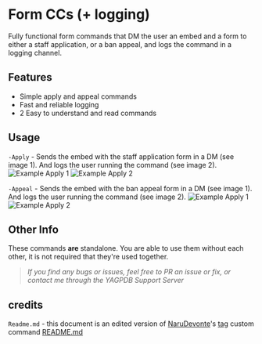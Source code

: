 # Form CCs (+ logging)
Fully functional form commands that DM the user an embed and a form to either a staff application, or a ban appeal, and logs the command in a logging channel.

## Features
- Simple apply and appeal commands 
- Fast and reliable logging
- 2 Easy to understand and read commands

## Usage

`-Apply` - Sends the embed with the staff application form in a DM (see image 1). And logs the user running the command (see image 2).
![Example Apply 1](https://cdn.discordapp.com/attachments/784132357002625047/795190610553864192/unknown.png)
![Example Apply 2](https://cdn.discordapp.com/attachments/784132357002625047/795190700169625640/unknown.png)

`-Appeal` - Sends the embed with the ban appeal form in a DM (see image 1). And logs the user running the command (see image 2).
![Example Apply 1](https://cdn.discordapp.com/attachments/784132357002625047/795194965445574656/unknown.png)
![Example Apply 2](https://cdn.discordapp.com/attachments/784132357002625047/795195061359869952/unknown.png) 

## Other Info
These commands **are** standalone. You are able to use them without each other, it is not required that they're used together.

> *If you find any bugs or issues, feel free to PR an issue or fix, or contact me through the YAGPDB Support Server*


## credits

`Readme.md` - this document is an edited version of [NaruDevonte](https://github.com/NaruDevnote)'s [tag](https://github.com/NaruDevnote/yagpdb-ccs/tree/master/tags) custom command [README.md](https://github.com/NaruDevnote/yagpdb-ccs/blob/master/tags/README.md)
